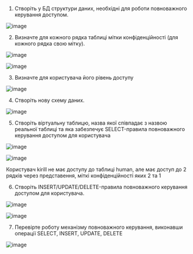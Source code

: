 1. Створіть у БД структури даних, необхідні для роботи повноважного керування доступом.

![image](https://user-images.githubusercontent.com/55207058/208957755-4def6959-85fc-47b6-aa29-f3f7e9a3d377.png)

2. Визначте для кожного рядка таблиці мітки конфіденційності (для кожного рядка свою мітку).

![image](https://user-images.githubusercontent.com/55207058/208958754-c47e5035-3ef6-4eae-a57a-3dab22ffa230.png)

![image](https://user-images.githubusercontent.com/55207058/208960166-af6c1df2-299e-4005-b19d-907a4a2500e6.png)

3. Визначте для користувача його рівень доступу

![image](https://user-images.githubusercontent.com/55207058/208959280-22813cbd-3296-45fa-b153-4a6ffede3f45.png)

4. Створіть нову схему даних.

![image](https://user-images.githubusercontent.com/55207058/208960527-86305bcb-4aac-4753-84db-92afaeaca997.png)

5. Створіть віртуальну таблицю, назва якої співпадає з назвою реальної таблиці та яка забезпечує SELECT-правила повноважного керування доступом для користувача

![image](https://user-images.githubusercontent.com/55207058/208962555-c1829bae-98db-42f6-973c-2032e9fbe56e.png)

![image](https://user-images.githubusercontent.com/55207058/208963097-e5e7e71e-9a4c-485b-8b67-817d54880b8e.png)

Користувач kirill не має доступу до таблиці human, але має доступ до 2 рядків через представення, міткі конфіденційності яких 2 та 1

6. Створіть INSERT/UPDATE/DELETE-правила повноважного керування доступом для користувача.

![image](https://user-images.githubusercontent.com/55207058/208966407-00d9179a-485b-40b8-b032-eb418694f808.png)

![image](https://user-images.githubusercontent.com/55207058/208966832-c88f0dd3-989d-4cf2-9af9-f54826037c8a.png)

7. Перевірте роботу механізму повноважного керування, виконавши операції SELECT, INSERT, UPDATE, DELETE

![image](https://user-images.githubusercontent.com/55207058/208967355-14780e80-08ee-4663-b669-c8540077f984.png)